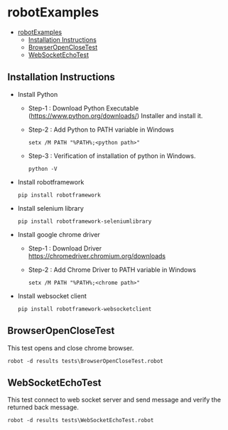 # robotExamples

- [robotExamples](#robotexamples)
  - [Installation Instructions](#installation-instructions)
  - [BrowserOpenCloseTest](#BrowserOpenCloseTest)
  - [WebSocketEchoTest](#WebSocketEchoTest)

## Installation Instructions

- Install Python
  - Step-1 : Download Python Executable (<https://www.python.org/downloads/>) Installer and install it.
  - Step-2 : Add Python to PATH variable in Windows

    ```
    setx /M PATH "%PATH%;<python path>"
    ```

  - Step-3 : Verification of installation of python in Windows.

    ```
    python -V
    ```

- Install robotframework

    ```
    pip install robotframework
    ```

- Install selenium library

    ```
    pip install robotframework-seleniumlibrary
    ```

- Install google chrome driver
  - Step-1 : Download Driver <https://chromedriver.chromium.org/downloads>
  - Step-2 : Add Chrome Driver to PATH variable in Windows

    ```
    setx /M PATH "%PATH%;<chrome path>"
    ```

- Install websocket client

    ```
  pip install robotframework-websocketclient
    ```

## BrowserOpenCloseTest

This test opens and close chrome browser.

  ```
  robot -d results tests\BrowserOpenCloseTest.robot
  ```

## WebSocketEchoTest

This test connect to web socket server and send message and verify the returned back message.

  ```
  robot -d results tests\WebSocketEchoTest.robot
  ```
